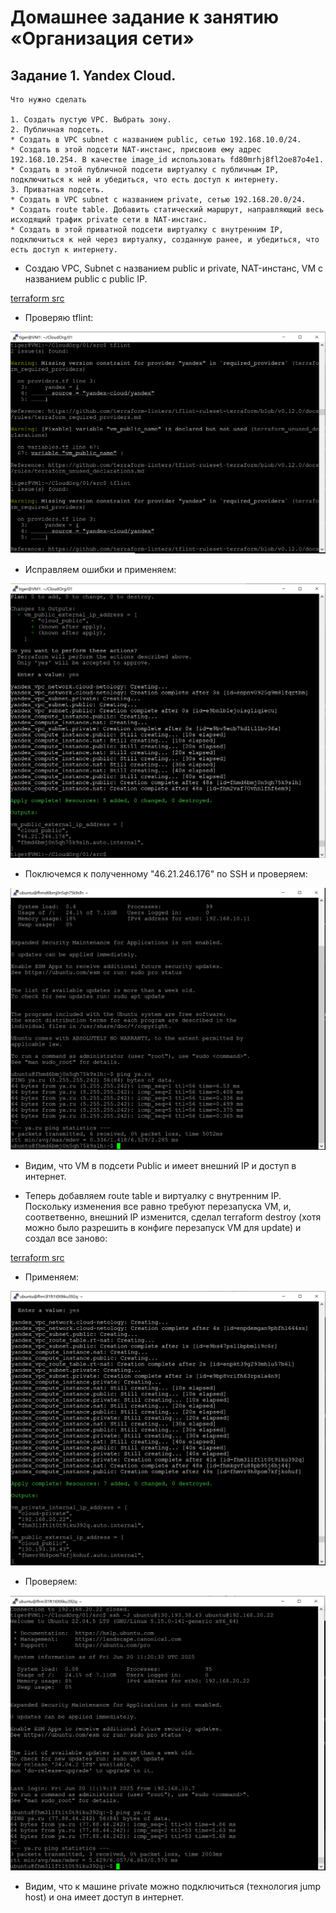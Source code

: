 # Домашнее задание к занятию «Организация сети»

## Задание 1.  Yandex Cloud.

```
Что нужно сделать

1. Создать пустую VPC. Выбрать зону.
2. Публичная подсеть.
* Создать в VPC subnet с названием public, сетью 192.168.10.0/24.
* Создать в этой подсети NAT-инстанс, присвоив ему адрес 192.168.10.254. В качестве image_id использовать fd80mrhj8fl2oe87o4e1.
* Создать в этой публичной подсети виртуалку с публичным IP, подключиться к ней и убедиться, что есть доступ к интернету.
3. Приватная подсеть.
* Создать в VPC subnet с названием private, сетью 192.168.20.0/24.
* Создать route table. Добавить статический маршрут, направляющий весь исходящий трафик private сети в NAT-инстанс.
* Создать в этой приватной подсети виртуалку с внутренним IP, подключиться к ней через виртуалку, созданную ранее, и убедиться, что есть доступ к интернету.
```
* Создаю VPC, Subnet с названием public и private, NAT-инстанс, VM с названием public c public IP.

[terraform src](https://github.com/A-Tagir/CloudOrg/tree/main/01/src)

* Проверяю tflint:

![tflint](https://github.com/A-Tagir/CloudOrg/blob/main/01/CloudOrg01_tflint.png)

* Исправляем ошибки и применяем:

![apply_ok](https://github.com/A-Tagir/CloudOrg/blob/main/01/CloudOrg01_apply_ok.png)

* Поключемся к полученному "46.21.246.176" по SSH и проверяем:

![vm_public_ok](https://github.com/A-Tagir/CloudOrg/blob/main/01/CloudOrg01_public_vm_ok.png)

* Видим, что VM в подсети Public и имеет внешний IP и доступ в интернет.

* Теперь добавляем  route table и виртуалку с внутренним IP. Поскольку изменения все равно требуют перезапуска VM,
  и, соответвенно, внешний IP изменится, сделал terraform destroy (хотя можно было разрешить в конфиге перезапуск VM для update) и создал все заново:

[terraform src](https://github.com/A-Tagir/CloudOrg/tree/main/01/src)

* Применяем:

![private_apply](https://github.com/A-Tagir/CloudOrg/blob/main/01/CloudOrg01_private_apply.png)

* Проверяем:

![private_ok](https://github.com/A-Tagir/CloudOrg/blob/main/01/CloudOrg01_private_ok.png)

* Видим, что к машине private можно подключиться (технология jump host) и она имеет доступ в интернет.
  
